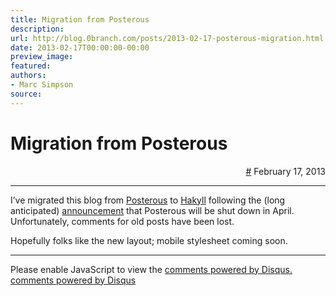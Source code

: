 ```yaml
---
title: Migration from Posterous
description:
url: http://blog.0branch.com/posts/2013-02-17-posterous-migration.html
date: 2013-02-17T00:00:00-00:00
preview_image:
featured:
authors:
- Marc Simpson
source:
---
```


<div>
  <div class="span-22">
    <div class="span-12"><h1>Migration from Posterous</h1></div>
    <div style="text-align: right" class="span-10 last">
      <a href="https://blog.0branch.com/index.html">#</a> February 17, 2013
    </div>
  </div>
  <hr/>
  <div>
    <p>I&rsquo;ve migrated this blog from <a href="https://posterous.com/">Posterous</a> to <a href="http://jaspervdj.be/hakyll/">Hakyll</a> following the (long anticipated) <a href="http://blog.posterous.com/thanks-from-posterous">announcement</a> that Posterous will be shut down in April. Unfortunately, comments for old posts have been lost.</p>
<p>Hopefully folks like the new layout; mobile stylesheet coming soon.</p>
  </div>
</div>

<hr/>

<div></div>

<noscript>Please enable JavaScript to view the <a href="http://disqus.com/?ref_noscript">comments powered by Disqus.</a></noscript>
<a href="http://disqus.com" class="dsq-brlink">comments powered by <span class="logo-disqus">Disqus</span></a>

